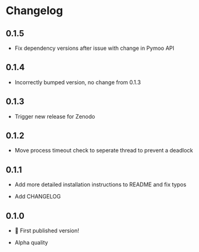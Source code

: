 # Changelog

## 0.1.5

- Fix dependency versions after issue with change in Pymoo API

## 0.1.4

- Incorrectly bumped version, no change from 0.1.3

## 0.1.3

- Trigger new release for Zenodo

## 0.1.2

- Move process timeout check to seperate thread to prevent a deadlock

## 0.1.1

- Add more detailed installation instructions to README and fix typos

- Add CHANGELOG

## 0.1.0

- 🎉 First published version!

- Alpha quality
